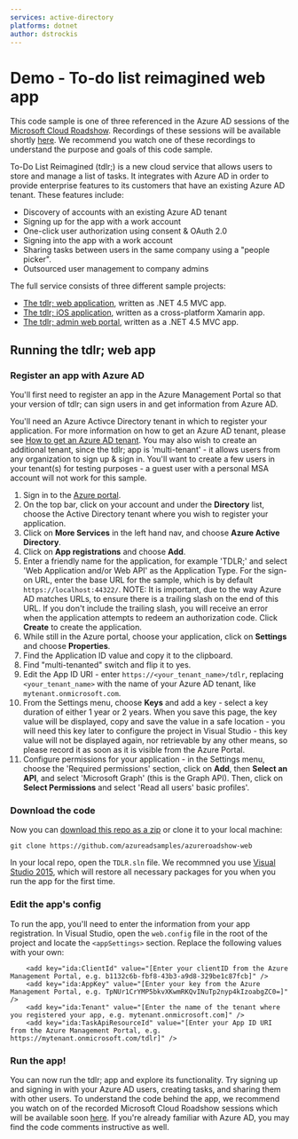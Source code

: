 ```yaml
---
services: active-directory
platforms: dotnet
author: dstrockis
---
```


# Demo - To-do list reimagined web app
This code sample is one of three referenced in the Azure AD sessions of the [Microsoft Cloud Roadshow](https://www.microsoftcloudroadshow.com/).  Recordings of these sessions will be available shortly [here](https://mva.microsoft.com/en-US/training-courses/add-identity-into-your-cloudbased-apps-13989).  We recommend you watch one of these recordings to understand the purpose and goals of this code sample.

To-Do List Reimagined (tdlr;) is a new cloud service that allows users to store and manage a list of tasks.  It integrates with Azure AD in order to provide enterprise features to its customers that have an existing Azure AD tenant.  These features include:

- Discovery of accounts with an existing Azure AD tenant
- Signing up for the app with a work account
- One-click user authorization using consent & OAuth 2.0
- Signing into the app with a work account
- Sharing tasks between users in the same company using a "people picker".
- Outsourced user management to company admins

The full service consists of three different sample projects:

- [The tdlr; web application](https://github.com/azureadsamples/azureroadshow-web), written as .NET 4.5 MVC app.
- [The tdlr; iOS application](https://github.com/azureadsamples/azureroadshow-xamarin), written as a cross-platform Xamarin app.
- [The tdlr; admin web portal](https://github.com/azureadsamples/azureroadshow-web-autouserprovisioning), written as a .NET 4.5 MVC app.

## Running the tdlr; web app

### Register an app with Azure AD

You'll first need to register an app in the Azure Management Portal so that your version of tdlr; can sign users in and get information from Azure AD.  

You'll need an Azure Activce Directory tenant in which to register your application. For more information on how to get an Azure AD tenant, please see [How to get an Azure AD tenant](https://azure.microsoft.com/en-us/documentation/articles/active-directory-howto-tenant/). You may also wish to create an additional tenant, since the tdlr; app is 'multi-tenant' - it allows users from any organization to sign up & sign in.  You'll want to create a few users in your tenant(s) for testing purposes - a guest user with a personal MSA account will not work for this sample.

1. Sign in to the [Azure portal](https://portal.azure.com).
2. On the top bar, click on your account and under the **Directory** list, choose the Active Directory tenant where you wish to register your application.
3. Click on **More Services** in the left hand nav, and choose **Azure Active Directory**.
4. Click on **App registrations** and choose **Add**.
5. Enter a friendly name for the application, for example 'TDLR;' and select 'Web Application and/or Web API' as the Application Type. For the sign-on URL, enter the base URL for the sample, which is by default `https://localhost:44322/`. NOTE:  It is important, due to the way Azure AD matches URLs, to ensure there is a trailing slash on the end of this URL.  If you don't include the trailing slash, you will receive an error when the application attempts to redeem an authorization code. Click  **Create** to create the application.
6. While still in the Azure portal, choose your application, click on **Settings** and choose **Properties**.
7. Find the Application ID value and copy it to the clipboard.   
8. Find "multi-tenanted" switch and flip it to yes.
9. Edit the App ID URI - enter `https://<your_tenant_name>/tdlr`, replacing `<your_tenant_name>` with the name of your Azure AD tenant, like `mytenant.onmicrosoft.com`.
10. From the Settings menu, choose **Keys** and add a key - select a key duration of either 1 year or 2 years. When you save this page, the key value will be displayed, copy and save the value in a safe location - you will need this key later to configure the project in Visual Studio - this key value will not be displayed again, nor retrievable by any other means, so please record it as soon as it is visible from the Azure Portal.
11. Configure permissions for your application - in the Settings menu, choose the 'Required permissions' section, click on **Add**, then **Select an API**, and select 'Microsoft Graph' (this is the Graph API). Then, click on  **Select Permissions** and select 'Read all users' basic profiles'.  


### Download the code

Now you can [download this repo as a zip](https://github.com/AzureADSamples/azureroadshow-web/archive/master.zip) or clone it to your local machine:

`git clone https://github.com/azureadsamples/azureroadshow-web`

In your local repo, open the `TDLR.sln` file.  We recommned you use [Visual Studio 2015](https://www.visualstudio.com/), which will restore all necessary packages for you when you run the app for the first time. 

### Edit the app's config

To run the app, you'll need to enter the information from your app registration.  In Visual Studio, open the `web.config` file in the root of the project and locate the `<appSettings>` section.  Replace the following values with your own:

```
    <add key="ida:ClientId" value="[Enter your clientID from the Azure Management Portal, e.g. b1132c6b-fbf8-43b3-a9d8-329be1c87fcb]" />
    <add key="ida:AppKey" value="[Enter your key from the Azure Management Portal, e.g. TpNUr1CrYMP5bkvXKwmRKQvINuTp2nyp4kIzoabgZC0=]" />
    <add key="ida:Tenant" value="[Enter the name of the tenant where you registered your app, e.g. mytenant.onmicrosoft.com]" />
    <add key="ida:TaskApiResourceId" value="[Enter your App ID URI from the Azure Management Portal, e.g. https://mytenant.onmicrosoft.com/tdlr]" />
```

### Run the app!

You can now run the tdlr; app and explore its functionality.  Try signing up and signing in with your Azure AD users, creating tasks, and sharing them with other users.  To understand the code behind the app, we recommend you watch on of the recorded Microsoft Cloud Roadshow sessions which will be available soon [here](https://mva.microsoft.com/en-US/training-courses/add-identity-into-your-cloudbased-apps-13989).  If you're already familiar with Azure AD, you may find the code comments instructive as well.



